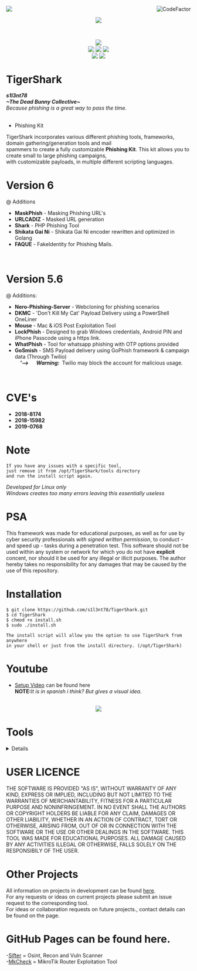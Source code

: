 <img align="left" src="https://img.shields.io/badge/Author-s1l3nt78-blueviolet"><a href="https://www.codefactor.io/repository/github/s1l3nt78/TigerShark"><img align="right" src="https://www.codefactor.io/repository/github/s1l3nt78/TigerShark/badge" alt="CodeFactor" /></a><br/>
<p align="center"><img align="center" src="https://img.shields.io/badge/-The_Dead_Bunny_Collective-green"></p>
<br />
<p align="center">
 <img align="center" src="https://raw.githubusercontent.com/s1l3nt78/s1l3nt78.github.io/master/TigerShark/tigershark-Release.png">
 <br>
 <img align="center" src="https://img.shields.io/github/issues/s1l3nt78/TigerShark">
 <img align="center" src="https://img.shields.io/github/forks/s1l3nt78/TigerShark">
 <img align="center" src="https://img.shields.io/github/stars/s1l3nt78/TigerShark">
 <br />
 <img align="center" src="https://img.shields.io/badge/Build-Release-orange">
 <img align="center" src="https://img.shields.io/badge/Version-6-red">
 <!--<br>
 <img align="center" src="https://img.shields.io/badge/Revision-1-green">
--></p>


# TigerShark
<strong><em>s1l3nt78</strong>
 <br>
<strong><em>~The Dead Bunny Collective~</em></strong>
 <br>
 Because phishing is a great way to pass the time.</em>
<br>
<br>

- Phishing Kit

TigerShark incorporates various different phishing tools, frameworks, domain gathering/generation tools and mail <br>
spammers to create a fully customizable <strong>Phishing Kit</strong>. This kit allows you to create small to large phishing campaigns, <br>
with customizable payloads, in multiple different scripting languages.

# Version 6

@ Additions<br />
- <strong>MaskPhish</strong> - Masking Phishing URL's<br />
- <strong>URLCADIZ</strong> - Masked URL generation<br />
- <strong>Shark</strong> - PHP Phishing Tool<br />
- <strong>Shikata Gai Ni</strong> - Shikata Gai Ni encoder rewritten and optimized in Golang<br />
- <strong>FAQUE</strong> - FakeIdentity for Phishing Mails.<br />
<br />

# Version 5.6

@ Additions:<br />
- <strong>Nero-Phishing-Server</strong> - Webcloning for phishing scenarios<br />
- <strong>DKMC</strong> - 'Don't Kill My Cat' Payload Delivery using a PowerShell OneLiner<br />
- <strong>Mouse</strong> - Mac & iOS Post Exploitation Tool<br />
- <strong>LockPhish</strong> - Designed to grab Windows credentials, Android PIN and iPhone Passcode using a https link.<br />
- <strong>WhatPhish</strong> - Tool for whatsapp phishing with OTP options provided <br />
- <strong>GoSmish</strong> - SMS Payload delivery using GoPhish framework & campaign data (Through Twilio)<br />
&emsp;<strong><em>'-->&emsp;&ensp;Warning:</em></strong>&ensp;Twilio may block the account for malicious usage.<br />
<br />

# CVE's

- <strong>2018-8174</strong>
- <strong>2018-15982</strong>
- <strong>2019-0768</strong>


# Note

    If you have any issues with a specific tool, 
    just remove it from /opt/TigerShark/tools directory
    and run the install script again.

<em>Developed for Linux only</em>
<br />
<em>Windows creates too many errors leaving this essentially useless</em>


# PSA

This framework was made for educational purposes, as well
as for use by cyber security professionals <em>with signed 
written permission</em>, to conduct - and speed up - tasks 
during a penetration test. 
This software should not be used within any system or network 
for which you do not have <strong>explicit</strong> concent, 
nor should it be used for any illegal or illicit purposes. 
The author hereby takes no responsibility for any damages
that may be caused by the use of this repository.

# Installation

    $ git clone https://github.com/s1l3nt78/TigerShark.git
    $ cd TigerShark
    $ chmod +x install.sh
    $ sudo ./install.sh
    
    The install script will allow you the option to use TigerShark from anywhere 
    in your shell or just from the install directory. (/opt/TigerShark)

# Youtube
- <a href="https://www.youtube.com/watch?v=wuKsn2752UY&t=317s">Setup Video</a> can be found here<br />
<strong>NOTE:</strong><em>It is in spanish i think? But gives a visual idea.<br />
<br /></em>

<p align="center">
        <img align="center" src="https://raw.githubusercontent.com/s1l3nt78/TigerShark/master/docs/3.png">
</p>


# Tools
<details>
- <a href="https://github.com/Soldie/HiddenEye-DarkSecDevelopers">HiddenEye</a>
<br />- <a href="https://github.com/rezaaksa/PhishX">PhishX</a>
<br />- <a href="https://github.com/evait-security/weeman">Weeman</a>
<br />- <a href="https://github.com/securestate/king-phisher">King-Phisher</a>
<br />- <a href="https://github.com/UndeadSec/SocialFish">SocialPhish</a>
<br />- <a href="https://github.com/gophish/gophish">Gophish</a>
<br />- <a href="https://github.com/sweetsoftware/Artemis">Artemis</a>
<br />- <a href="https://github.com/pan0pt1c0n/PhishBait">PhishBait</a>
<br />- <a href="https://github.com/ring0lab/catphish">CatPhish</a>
<br />- <a href="https://github.com/PowerScript/STPv">STP</a>
<br />- <a href="https://github.com/Dionach/PhEmail">PhEmail</a>
<br />- <a href="https://github.com/threatexpress/domainhunter">DomainHunter</a>
<br />- <a href="https://github.com/ustayready/CredSniper">CredSniper</a>
<br />- <a href="https://github.com/n1nj4sec/pupy">Pupy</a>
<br />- <a href="https://github.com/UndeadSec/Enigma">Enigma</a>
<br />- <a href="https://github.com/navisecdelta/EmailGen">EmailGen</a>
<br />- <a href="https://github.com/ruthlezs/ie11_vbscript_exploit">ie11 Broswer Exploit</a>
<br />- Neos Email Spoofer
<br />- <a href="https://github.com/Yt1g3r/CVE-2018-8174_EXP">CVE-2018-8174</a>
<br />- <a href="https://github.com/oddcod3/Phantom-Evasion">Phantom-Evasion</a>
<br />- <a href="https://github.com/UnDeadSec/EvilURL">EvilURL</a>
<br />- <a href="https://github.com/D4Vinci/Cr3dOv3r">Cr3d0v3r</a>
<br />- <a href="https://github.com/D4Vinci/Cuteit">CuteIt</a>
<br />- <a href="https://github.com/Mr-Un1k0d3r/ThunderShell">ThunderShell</a>
<br />- <a href="https://github.com/hlldz/SpookFlare">SpookFlare</a>
<br />- <a href="https://github.com/Ignitetch/AdvPhishing">ADV-Phish</a>
<br />- <a href="https://github.com/MRGEffitas/Ironsquirrel">IronSquirrel</a>
<br />- <a href="https://github.com/NYAN-x-CAT/JS-Downloader">NYAN-x-CAT JS Downloader</a>
<br />- <a href="https://github.com/thelinuxchoice/evilreg">EvilReg</a>
<br />- <a href="https://github.com/Technowlogy-Pushpender/fakemailer">FakeMailer</a>
<br />- <a href="https://github.com/khawabkashyap/getdroid">GetDroid</a>
<br />- <a href="https://github.com/Technowlogy-Pushpender/apkinfector">apkinfector</a>
<br />- <a href="https://github.com/BiZken/PhishMailer">PhishMailer</a>
<br />- <a href="https://github.com/kphongagsorn/adobe-flash-cve2018-15982">Adove Flash CVE-2018-15985</a>
<br />- <a href="https://github.com/0x09AL/DNS-Persist">DNS-Persist</a>
<br />- <a href="https://github.com/entynetproject/ghost">Ghost</a>
<br />- <a href="https://github.com/entynetproject/mouse">Mouse</a>
<br />- <a href="https://github.com/JasonJerry/lockphish">LockPhish</a>
<br />- <a href="https://github.com/Ignitetch/whatsapp-phishing">WhatPhish</a>
</details>

# USER LICENCE

THE SOFTWARE IS PROVIDED "AS IS", WITHOUT WARRANTY OF ANY KIND, EXPRESS OR
IMPLIED, INCLUDING BUT NOT LIMITED TO THE WARRANTIES OF MERCHANTABILITY,
FITNESS FOR A PARTICULAR PURPOSE AND NONINFRINGEMENT. IN NO EVENT SHALL THE
AUTHORS OR COPYRIGHT HOLDERS BE LIABLE FOR ANY CLAIM, DAMAGES OR OTHER
LIABILITY, WHETHER IN AN ACTION OF CONTRACT, TORT OR OTHERWISE, ARISING FROM,
OUT OF OR IN CONNECTION WITH THE SOFTWARE OR THE USE OR OTHER DEALINGS IN
THE SOFTWARE.
THIS TOOL WAS MADE FOR EDUCATIONAL PURPOSES. ALL DAMAGE CAUSED BY ANY ACTIVITIES 
ILLEGAL OR OTHERWISE, FALLS SOLELY ON THE RESPONSIBILY OF THE USER.
<br />

# Other Projects

All information on projects in development can be found <a href="https://s1l3nt78.github.io">here</a>. 
<br />
For any requests or ideas on current projects please submit an issue request to the corresponding tool.
<br />
For ideas or collaboration requests on future projects., contact details can be found on the page.
<br />

# GitHub Pages can be found here.

-<a href="https://s1l3nt78.github.io/sifter">Sifter</a> = Osint, Recon and Vuln Scanner
<br />
-<a href="https://s1l3nt78.github.io/MkCheck">MkCheck</a> = MikroTik Router Exploitation Tool
<br />
